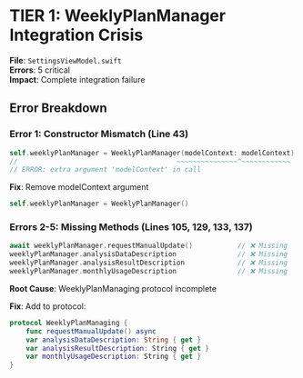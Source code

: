 # TIER 1: WeeklyPlanManager Integration Crisis

**File**: `SettingsViewModel.swift`  
**Errors**: 5 critical  
**Impact**: Complete integration failure

## Error Breakdown

### Error 1: Constructor Mismatch (Line 43)
```swift
self.weeklyPlanManager = WeeklyPlanManager(modelContext: modelContext)
//                                       ~~~~~~~~~~~~~~~^~~~~~~~~~~~~ 
// ERROR: extra argument 'modelContext' in call
```

**Fix**: Remove modelContext argument
```swift
self.weeklyPlanManager = WeeklyPlanManager()
```

### Errors 2-5: Missing Methods (Lines 105, 129, 133, 137)
```swift
await weeklyPlanManager.requestManualUpdate()           // ❌ Missing
weeklyPlanManager.analysisDataDescription               // ❌ Missing  
weeklyPlanManager.analysisResultDescription             // ❌ Missing
weeklyPlanManager.monthlyUsageDescription               // ❌ Missing
```

**Root Cause**: WeeklyPlanManaging protocol incomplete

**Fix**: Add to protocol:
```swift
protocol WeeklyPlanManaging {
    func requestManualUpdate() async
    var analysisDataDescription: String { get }
    var analysisResultDescription: String { get }
    var monthlyUsageDescription: String { get }
}
```